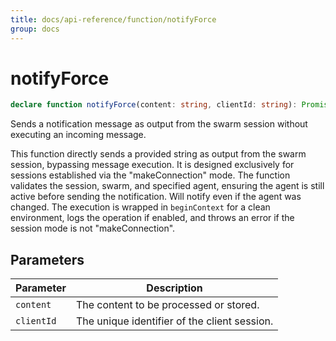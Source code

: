 ```yaml
---
title: docs/api-reference/function/notifyForce
group: docs
---
```


# notifyForce

```ts
declare function notifyForce(content: string, clientId: string): Promise<void>;
```

Sends a notification message as output from the swarm session without executing an incoming message.

This function directly sends a provided string as output from the swarm session, bypassing message execution. It is designed exclusively
for sessions established via the "makeConnection" mode. The function validates the session, swarm, and specified agent, ensuring the agent
is still active before sending the notification. Will notify even if the agent was changed. The execution is wrapped in
`beginContext` for a clean environment, logs the operation if enabled, and throws an error if the session mode is not "makeConnection".

## Parameters

| Parameter | Description |
|-----------|-------------|
| `content` | The content to be processed or stored. |
| `clientId` | The unique identifier of the client session. |
